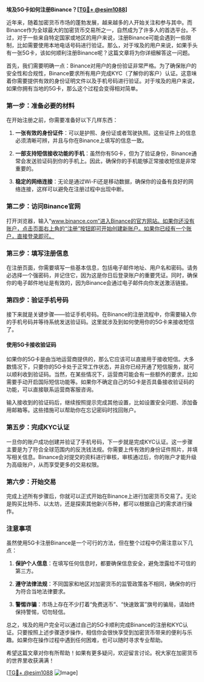 **埃及5G卡如何注册Binance？[[TG💪+ @esim1088](https://t.me/s/esim1088)]**

近年来，随着加密货币市场的蓬勃发展，越来越多的人开始关注和参与其中。而Binance作为全球最大的加密货币交易所之一，自然成为了许多人的首选平台。不过，对于一些来自特定国家或地区的用户来说，注册Binance可能会遇到一些限制，比如需要使用本地电话号码进行验证。那么，对于埃及的用户来说，如果手头有一张5G卡，该如何顺利注册Binance呢？这篇文章将为你详细解答这一问题。

首先，我们需要明确一点：Binance对用户的身份验证非常严格。为了确保账户的安全性和合规性，Binance要求所有用户完成KYC（了解你的客户）认证。这意味着你需要提供有效的身份证明文件以及手机号码进行验证。对于埃及的用户来说，如果你拥有当地的5G卡，那么这个过程会变得相对简单。

### **第一步：准备必要的材料**

在开始注册之前，你需要准备好以下几样东西：

1. **一张有效的身份证件**：可以是护照、身份证或者驾驶执照。这些证件上的信息必须清晰可辨，并且与你在Binance上填写的信息一致。
   
2. **一部支持短信接收功能的手机**：虽然你有5G卡，但为了验证身份，Binance通常会发送验证码到你的手机上。因此，确保你的手机能够正常接收短信是非常重要的。

3. **稳定的网络连接**：无论是通过Wi-Fi还是移动数据，确保你的设备有良好的网络连接，这样可以避免在注册过程中出现中断。

### **第二步：访问Binance官网**

打开浏览器，输入“www.binance.com”进入Binance的官方网站。如果你还没有账户，点击页面右上角的“注册”按钮即可开始创建新账户。如果你已经有一个账户，直接登录即可。

### **第三步：填写注册信息**

在注册页面，你需要填写一些基本信息，包括电子邮件地址、用户名和密码。请务必选择一个强密码，并记住它，因为这是你日后登录账户的重要凭证。同时，确保你的电子邮件地址是有效的，因为Binance会通过电子邮件向你发送激活链接。

### **第四步：验证手机号码**

接下来就是关键步骤——验证手机号码。在Binance的注册流程中，你需要输入你的手机号码并等待系统发送验证码。这里就涉及到如何使用你的5G卡来接收短信了。

#### **使用5G卡接收验证码**

如果你的5G卡是由当地运营商提供的，那么它应该可以直接用于接收短信。大多数情况下，只要你的5G卡处于正常工作状态，并且你已经开通了短信服务，就可以顺利收到验证码。当然，在某些情况下，运营商可能会有一些额外的要求，比如需要手动开启国际短信功能等。如果你不确定自己的5G卡是否具备接收验证码的功能，可以直接联系运营商客服咨询。

输入接收到的验证码后，继续按照提示完成其他设置，比如设置安全问题、添加备用邮箱等。这些措施可以帮助你在忘记密码时找回账户。

### **第五步：完成KYC认证**

一旦你的账户成功创建并验证了手机号码，下一步就是完成KYC认证。这一步骤主要是为了符合全球范围内的反洗钱法规。你需要上传有效的身份证件照片，并填写相关信息。Binance会对提交的资料进行审核，审核通过后，你的账户才能升级为高级账户，从而享受更多的交易权限。

### **第六步：开始交易**

完成上述所有步骤后，你就可以正式开始在Binance上进行加密货币交易了。无论是购买比特币、以太坊，还是探索其他新兴币种，都可以根据自己的需求进行操作。

### **注意事项**

虽然使用5G卡注册Binance是一个可行的方法，但在整个过程中仍需注意以下几点：

1. **保护个人信息**：在填写任何信息时，都要确保信息安全，避免泄露给不可信的第三方。

2. **遵守法律法规**：不同国家和地区对加密货币的监管政策各不相同，确保你的行为符合当地法律要求。

3. **警惕诈骗**：市场上存在不少打着“免费送币”、“快速致富”旗号的骗局，请始终保持警惕，切勿轻信。

总之，埃及的用户完全可以通过自己的5G卡顺利完成Binance的注册和KYC认证。只要按照上述步骤逐步操作，相信你会很快享受到加密货币带来的便利与乐趣。如果你在操作过程中遇到任何困难，也可以随时寻求专业帮助。

希望这篇文章对你有所帮助！如果有更多疑问，欢迎留言讨论。祝大家在加密货币的世界里收获满满！

[[TG💪+ @esim1088](https://t.me/s/esim1088) ![Image](https://i.postimg.cc/4NQfJmqS/Snipaste-2025-05-13-00-14-12.png)]